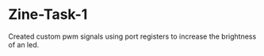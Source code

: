 # Zine-Task-1
Created custom pwm signals using port registers to increase the brightness of an led.
